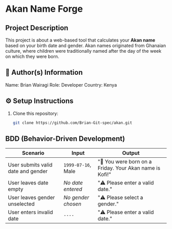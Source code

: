 # Akan Name Forge

## Project Description

This project is about a web-based tool that calculates your **Akan name** based on your birth date and gender.
Akan names originated from Ghanaian culture, where children were traditionally named after the day of the week on which they were born.

## 👤 Author(s) Information

Name: Brian Wairagi
Role: Developer
Country: Kenya

## ⚙️ Setup Instructions

1. Clone this repository:  
   ```bash
   git clone https://github.com/Brian-Git-spec/akan.git

## BDD (Behavior-Driven Development)

| **Scenario**                       | **Input**          | **Output**                                        |
| ---------------------------------- | ------------------ | --------------------------------------------------|
| User submits valid date and gender | `1999-07-16`, Male | "🎂 You were born on a Friday. Your Akan name is Kofi!" |
| User leaves date empty             | *No date entered*  | "⚠️ Please enter a valid date."                         |
| User leaves gender unselected      | *No gender chosen* | "⚠️ Please select a gender."                            |
| User enters invalid date           | `----`             | "⚠️ Please enter a valid date."                         |
